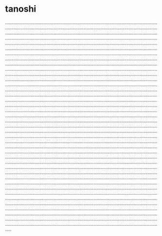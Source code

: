 # tanoshi

.....................................................................................................................................................................................................................................................................................................................................................................................................................................................................................................................................................................................................................................................................................................................................................................................................................................................................................................................................................................................................................................................................................................................................................................................................................................................................................................................................................................................................................................................................................................................................................................................................................................................................................................................................................................................................................................................................................................................................................................................................................................................................................................................................................................................................................................................................................................................................................................................................................................................................................................................................................................................................................................................................................................................................................................................................................................................................................................................................................................................................................................................................................................................................................................................................................................................................................................................................................................................................................................................................................................................................................................................................................................................................................................................................................................................................................................................................................................................................................................................................................................................................................................................................................................................................................................................................................................................................................................................................................................................................................................................................................................................................................................................................................................................................................................................................................................................................................................................................................................................................................................................................................................................................................................